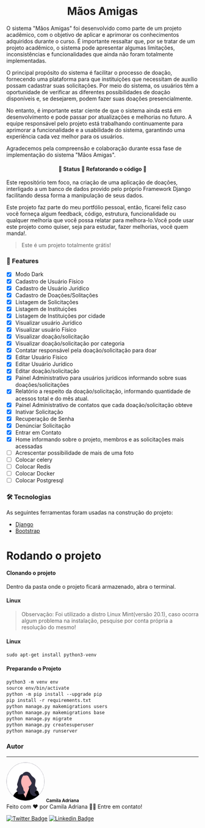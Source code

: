 <h1 align="center">Mãos Amigas</h1>
<p>
O sistema "Mãos Amigas" foi desenvolvido como parte de um projeto acadêmico, com o objetivo de aplicar e aprimorar os conhecimentos adquiridos durante o curso. É importante ressaltar que, por se tratar de um projeto acadêmico, o sistema pode apresentar algumas limitações, inconsistências e funcionalidades que ainda não foram totalmente implementadas.
</p>
<p>
O principal propósito do sistema é facilitar o processo de doação, fornecendo uma plataforma para que instituições que necessitam de auxílio possam cadastrar suas solicitações. Por meio do sistema, os usuários têm a oportunidade de verificar as diferentes possibilidades de doação disponíveis e, se desejarem, podem fazer suas doações presencialmente.
</p>
<p>
No entanto, é importante estar ciente de que o sistema ainda está em desenvolvimento e pode passar por atualizações e melhorias no futuro. A equipe responsável pelo projeto está trabalhando continuamente para aprimorar a funcionalidade e a usabilidade do sistema, garantindo uma experiência cada vez melhor para os usuários.
</p>
<p>
Agradecemos pela compreensão e colaboração durante essa fase de implementação do sistema "Mãos Amigas".
</p>
<h4 align="center"> 
	🚧  Status 🚀 Refatorando o código  🚧
</h4>

<!-- <h1 align="center">
  <img alt="Imagem de inicio" title="#ControleDeEstoque" src="staticFile/imagens/Apresentação.png" />
</h1> -->
<p text-align="justify">Este repositório tem foco, na criação de uma aplicação de doações, interligado a um banco de dados provido pelo próprio Framework Django facilitando dessa forma a manipulação de seus dados.</p>
<p text-align="justify">Este projeto faz parte do meu portfólio pessoal, então, ficarei feliz caso você forneça algum feedback, código, estrutura, funcionalidade ou qualquer melhoria que você possa relatar para melhora-lo.Você pode usar este projeto como quiser, seja para estudar, fazer melhorias, você quem manda!.</p>

<blockquote>
Este é um projeto totalmente grátis!
</blockquote>

### 🏁 Features

- [x] Modo Dark
- [x] Cadastro de Usuário Físico
- [x] Cadastro de Usuário Jurídico
- [x] Cadastro de Doações/Solitações
- [x] Listagem de Solicitações
- [x] Listagem de Instituições
- [x] Listagem de Instituições por cidade
- [x] Visualizar usuário Jurídico
- [x] Visualizar usuário Físico
- [x] Visualizar doação/solicitação
- [x] Visualizar doação/solicitação por categoria
- [x] Contatar responsável pela doação/solicitação para doar
- [x] Editar Usuário Físico
- [x] Editar Usuário Jurídico
- [x] Editar doação/solicitação
- [x] Painel Administrativo para usuários jurídicos informando sobre suas doações/solicitações
- [x] Relatório a respeito da doação/solicitação, informando quantidade de acessos total e do mês atual.
- [x] Painel Administrativo de contatos que cada doação/solicitação obteve
- [x] Inativar Solicitação
- [x] Recuperação de Senha
- [x] Denúnciar Solicitação
- [x] Entrar em Contato
- [x] Home informando sobre o projeto, membros e as solicitações mais acessadas
- [ ] Acrescentar possibilidade de mais de uma foto
- [ ] Colocar celery
- [ ] Colocar Redis
- [ ] Colocar Docker
- [ ] Colocar Postgresql

### 🛠 Tecnologias
<p>As seguintes ferramentas foram usadas na construção do projeto:</p>

- [Django](https://www.djangoproject.com/start/)
- [Bootstrap](https://getbootstrap.com/)


<h1>Rodando o projeto</h1>
<h4>Clonando o projeto</h4>
<p>Dentro da pasta onde o projeto ficará armazenado, abra o terminal.</p>


<h4>Linux</h4>
<blockquote>
  Observação: Foi utilizado a distro Linux Mint(versão 20.1), caso ocorra algum problema na instalação, pesquise por conta própria a resolução do mesmo!
</blockquote>
<h4>Linux</h4>

``` 
sudo apt-get install python3-venv
```

<h4>Preparando o Projeto</h4>

```
python3 -m venv env
source env/bin/activate
python -m pip install --upgrade pip
pip install -r requirements.txt
python manage.py makemigrations users
python manage.py makemigrations base
python manage.py migrate
python manage.py createsuperuser
python manage.py runserver

```

### Autor
---


 <img style="border-radius: 50%;" src="static/images/undraw_female_avatar_efig.svg" width="100px;" alt=""/>
 <sub><b>Camila Adriana</b></sub></a> <a href="www.linkedin.com/in/camila-adriana-gomes-de-jesus-04767b1ba" title="Foto de perfil"></a><br>
Feito com ❤️ por Camila Adriana 👋🏽 Entre em contato!

[![Twitter Badge](https://img.shields.io/badge/-@camilaA58109563-1ca0f1?style=flat-square&labelColor=1ca0f1&logo=twitter&logoColor=white&link=https://twitter.com/Camila)](https://twitter.com/CamilaA58109563?s=09) [![Linkedin Badge](https://img.shields.io/badge/-Camila-blue?style=flat-square&logo=Linkedin&logoColor=white&link=https://www.linkedin.com/in/Camila/)](https://www.linkedin.com/in/camila-adriana-gomes-de-jesus-04767b1ba/) 